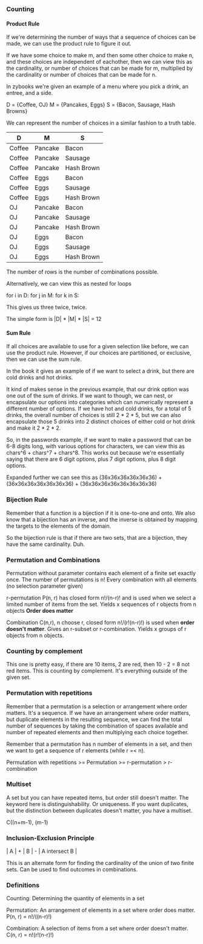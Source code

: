 ### Counting

#### Product Rule

If we're determining the number of ways that a sequence of choices can be made, we can use the product rule to figure it out.

If we have some choice to make m, and then some other choice to make n, and these choices are independent of eachother, then we can view this as the cardinality, or number of choices that can be made for m, multiplied by the cardinality or number of choices that can be made for n.

In zybooks we're given an example of a menu where you pick a drink, an entree, and a side.

D = {Coffee, OJ}
M = {Pancakes, Eggs}
S = {Bacon, Sausage, Hash Browns}

We can represent the number of choices in a similar fashion to a truth table.

| D      | M       | S          |
| ------ | ------- | ---------- |
| Coffee | Pancake | Bacon      |
| Coffee | Pancake | Sausage    |
| Coffee | Pancake | Hash Brown |
| Coffee | Eggs    | Bacon      |
| Coffee | Eggs    | Sausage    |
| Coffee | Eggs    | Hash Brown |
| OJ     | Pancake | Bacon      |
| OJ     | Pancake | Sausage    |
| OJ     | Pancake | Hash Brown |
| OJ     | Eggs    | Bacon      |
| OJ     | Eggs    | Sausage    |
| OJ     | Eggs    | Hash Brown |

The number of rows is the number of combinations possible.

Alternatively, we can view this as nested for loops

for i in D:
	for j in M:
		for k in S:

This gives us three twice, twice.

The simple form is |D| * |M| * |S| = 12

#### Sum Rule

If all choices are available to use for a given selection like before, we can use the product rule. However, if our choices are partitioned, or exclusive, then we can use the sum rule.

In the book it gives an example of if we want to select a drink, but there are cold drinks and hot drinks. 

It kind of makes sense in the previous example, that our drink option was one out of the sum of drinks. If we want to though, we can nest, or encapsulate our options into categories which can numerically represent a different number of options. If we have hot and cold drinks, for a total of 5 drinks, the overall number of choices is still 2 * 2 * 5, but we can also encapsulate those 5 drinks into 2 distinct choices of either cold or hot drink and make it 2 * 2 * 2.

So, in the passwords example, if we want to make a password that can be 6-8 digits long, with various options for characters, we can view this as chars^6 + chars^7 + chars^8. This works out because we're essentially saying that there are 6 digit options, plus 7 digit options, plus 8 digit options.

Expanded further we can see this as (36x36x36x36x36x36) + (36x36x36x36x36x36x36) + (36x36x36x36x36x36x36x36)

### Bijection Rule

Remember that a function is a bijection if it is one-to-one and onto. We also know that a bijection has an inverse, and the inverse is obtained by mapping the targets to the elements of the domain.

So the bijection rule is that if there are two sets, that are a bijection, they have the same cardinality. Duh.

### Permutation and Combinations

Permutation without parameter contains each element of a finite set exactly once. The number of permutations is n! Every combination with all elements (no selection parameter given)

r-permutation P(n, r) has closed form n!/(n-r)! and is used when we select a limited number of items from the set. Yields x sequences of r objects from n objects **Order does matter**

Combination C(n,r), n choose r, closed form n!/(r!(n-r)!) is used when **order doesn't matter**. Gives an r-subset or r-combination. Yields x groups of r objects from n objects.

### Counting by complement

This one is pretty easy, if there are 10 items, 2 are red, then 10 - 2 = 8 not red items. This is counting by complement. It's everything outside of the given set.

### Permutation with repetitions

Remember that a permutation is a selection or arrangement where order matters. It's a sequence. If we have an arrangement where order matters, but duplicate elements in the resulting sequence, we can find the total number of sequences by taking the combination of spaces available and number of repeated elements and then multiplying each choice together.

Remember that a permutation has n number of elements in a set, and then we want to get a sequence of r elements (while r =< n). 

Permutation with repetitions >= Permutation >= r-permutation > r-combination

### Multiset

A set but you can have repeated items, but order still doesn't matter. The keyword here is distinguishability. Or uniqueness. If you want duplicates, but the distinction between duplicates doesn't matter, you have a multiset.

C((n+m-1), (m-1)

### Inclusion-Exclusion Principle 

| A | + | B | - | A intersect B |

This is an alternate form for finding the cardinality of the union of two finite sets. Can be used to find outcomes in combinations.

### Definitions

Counting: Determining the quantity of elements in a set

Permutation: An arrangement of elements in a set where order does matter. P(n, r) = n!/((n-r)!)

Combination: A selection of items from a set where order doesn't matter. C(n, r) = n!(r!(n-r)!)